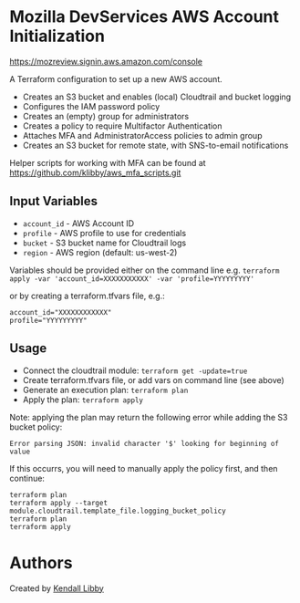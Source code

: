 Mozilla DevServices AWS Account Initialization
==============================================

https://mozreview.signin.aws.amazon.com/console

A Terraform configuration to set up a new AWS account.
- Creates an S3 bucket and enables (local) Cloudtrail and bucket logging
- Configures the IAM password policy
- Creates an (empty) group for administrators
- Creates a policy to require Multifactor Authentication
- Attaches MFA and AdministratorAccess policies to admin group
- Creates an S3 bucket for remote state, with SNS-to-email notifications

Helper scripts for working with MFA can be found at https://github.com/klibby/aws_mfa_scripts.git

Input Variables
---------------
- `account_id` - AWS Account ID
- `profile` - AWS profile to use for credentials
- `bucket` - S3 bucket name for Cloudtrail logs
- `region` - AWS region (default: us-west-2)

Variables should be provided either on the command line
e.g. `terraform apply -var 'account_id=XXXXXXXXXXX' -var 'profile=YYYYYYYYY'`

or by creating a terraform.tfvars file, e.g.:
```
account_id="XXXXXXXXXXXX"
profile="YYYYYYYYY"
```

Usage
-----
- Connect the cloudtrail module:
`terraform get -update=true`
- Create terraform.tfvars file, or add vars on command line (see above)
- Generate an execution plan:
`terraform plan`
- Apply the plan:
`terraform apply`

Note: applying the plan may return the following error while adding the S3 bucket policy: 
```
Error parsing JSON: invalid character '$' looking for beginning of value
```
If this occurrs, you will need to manually apply the policy first, and then continue:
```
terraform plan
terraform apply --target module.cloudtrail.template_file.logging_bucket_policy
terraform plan
terraform apply
```

Authors
=======
Created by [Kendall Libby](https://github.com/klibby)

